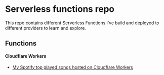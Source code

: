 # Serverless functions repo
This repo contains different Serverless Functions i've build and deployed to different providers to learn and explore.

## Functions

#### Cloudflare Workers
- [My Spotify top played songs hosted on Cloudflare Workers](https://github.com/emilpriver/Cloudflare-Workers-Spotify-most-played-song)